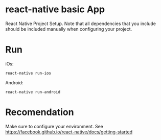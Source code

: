 # react-native basic App
React Native Project Setup. Note that all dependencies that you include should be included manually when configuring your project.

# Run

iOs:
```
react-native run-ios
```
Android:
```
react-native run-android
```

# Recomendation
Make sure to configure your environment. See https://facebook.github.io/react-native/docs/getting-started